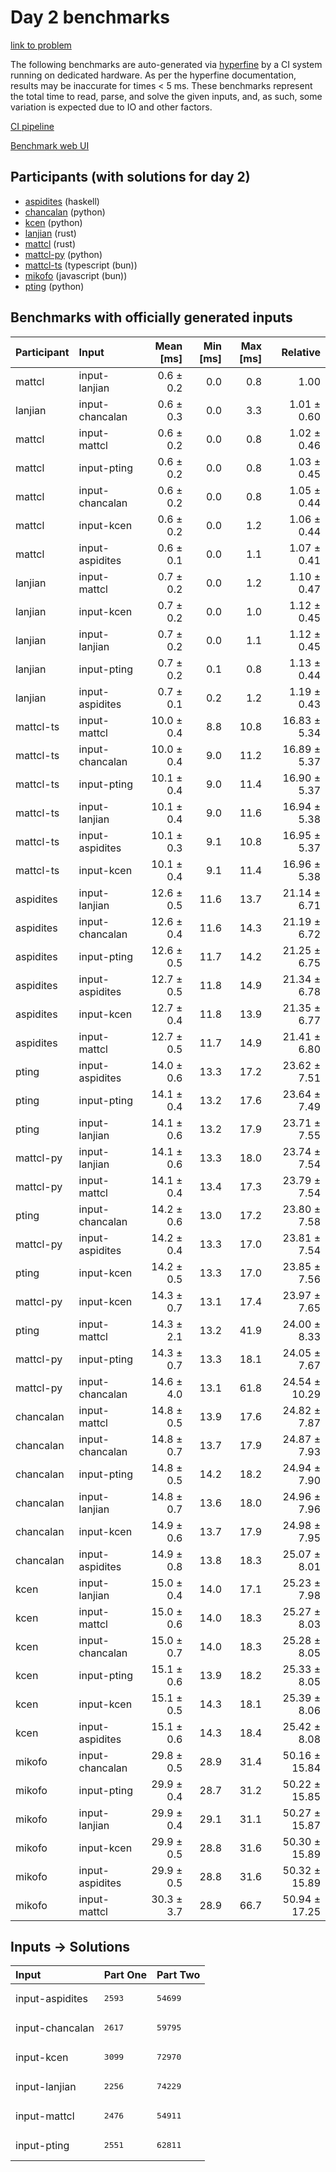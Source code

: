 # Day 2 benchmarks

[link to problem](https://adventofcode.com/2023/day/2)

The following benchmarks are auto-generated via
[hyperfine](https://github.com/sharkdp/hyperfine) by a CI system running on
dedicated hardware. As per the hyperfine documentation, results may be
inaccurate for times < 5 ms. These benchmarks represent the total time to read,
parse, and solve the given inputs, and, as such, some variation is expected due
to IO and other factors.

[CI pipeline](http://ci.papercode.net:8080/teams/main/pipelines/aoc2023)

[Benchmark web UI](https://aoc.ancalagon.black)


## Participants (with solutions for day 2)

- [aspidites](https://github.com/aspidites/aoc2023) (haskell)
- [chancalan](https://github.com/chancalan/aoc2023) (python)
- [kcen](https://github.com/kcen/aoc2023) (python)
- [lanjian](https://github.com/lanjian/aoc-2023) (rust)
- [mattcl](https://github.com/mattcl/aoc2023) (rust)
- [mattcl-py](https://github.com/mattcl/aoc2023-py) (python)
- [mattcl-ts](https://github.com/mattcl/aoc2023-js) (typescript (bun))
- [mikofo](https://github.com/mikofo/advent-of-code-2023) (javascript (bun))
- [pting](https://github.com/pting/aoc2023) (python)


## Benchmarks with officially generated inputs

| Participant | Input | Mean [ms] | Min [ms] | Max [ms] | Relative |
|:---|:---|---:|---:|---:|---:|
| mattcl | input-lanjian | 0.6 ± 0.2 | 0.0 | 0.8 | 1.00 |
| lanjian | input-chancalan | 0.6 ± 0.3 | 0.0 | 3.3 | 1.01 ± 0.60 |
| mattcl | input-mattcl | 0.6 ± 0.2 | 0.0 | 0.8 | 1.02 ± 0.46 |
| mattcl | input-pting | 0.6 ± 0.2 | 0.0 | 0.8 | 1.03 ± 0.45 |
| mattcl | input-chancalan | 0.6 ± 0.2 | 0.0 | 0.8 | 1.05 ± 0.44 |
| mattcl | input-kcen | 0.6 ± 0.2 | 0.0 | 1.2 | 1.06 ± 0.44 |
| mattcl | input-aspidites | 0.6 ± 0.1 | 0.0 | 1.1 | 1.07 ± 0.41 |
| lanjian | input-mattcl | 0.7 ± 0.2 | 0.0 | 1.2 | 1.10 ± 0.47 |
| lanjian | input-kcen | 0.7 ± 0.2 | 0.0 | 1.0 | 1.12 ± 0.45 |
| lanjian | input-lanjian | 0.7 ± 0.2 | 0.0 | 1.1 | 1.12 ± 0.45 |
| lanjian | input-pting | 0.7 ± 0.2 | 0.1 | 0.8 | 1.13 ± 0.44 |
| lanjian | input-aspidites | 0.7 ± 0.1 | 0.2 | 1.2 | 1.19 ± 0.43 |
| mattcl-ts | input-mattcl | 10.0 ± 0.4 | 8.8 | 10.8 | 16.83 ± 5.34 |
| mattcl-ts | input-chancalan | 10.0 ± 0.4 | 9.0 | 11.2 | 16.89 ± 5.37 |
| mattcl-ts | input-pting | 10.1 ± 0.4 | 9.0 | 11.4 | 16.90 ± 5.37 |
| mattcl-ts | input-lanjian | 10.1 ± 0.4 | 9.0 | 11.6 | 16.94 ± 5.38 |
| mattcl-ts | input-aspidites | 10.1 ± 0.3 | 9.1 | 10.8 | 16.95 ± 5.37 |
| mattcl-ts | input-kcen | 10.1 ± 0.4 | 9.1 | 11.4 | 16.96 ± 5.38 |
| aspidites | input-lanjian | 12.6 ± 0.5 | 11.6 | 13.7 | 21.14 ± 6.71 |
| aspidites | input-chancalan | 12.6 ± 0.4 | 11.6 | 14.3 | 21.19 ± 6.72 |
| aspidites | input-pting | 12.6 ± 0.5 | 11.7 | 14.2 | 21.25 ± 6.75 |
| aspidites | input-aspidites | 12.7 ± 0.5 | 11.8 | 14.9 | 21.34 ± 6.78 |
| aspidites | input-kcen | 12.7 ± 0.4 | 11.8 | 13.9 | 21.35 ± 6.77 |
| aspidites | input-mattcl | 12.7 ± 0.5 | 11.7 | 14.9 | 21.41 ± 6.80 |
| pting | input-aspidites | 14.0 ± 0.6 | 13.3 | 17.2 | 23.62 ± 7.51 |
| pting | input-pting | 14.1 ± 0.4 | 13.2 | 17.6 | 23.64 ± 7.49 |
| pting | input-lanjian | 14.1 ± 0.6 | 13.2 | 17.9 | 23.71 ± 7.55 |
| mattcl-py | input-lanjian | 14.1 ± 0.6 | 13.3 | 18.0 | 23.74 ± 7.54 |
| mattcl-py | input-mattcl | 14.1 ± 0.4 | 13.4 | 17.3 | 23.79 ± 7.54 |
| pting | input-chancalan | 14.2 ± 0.6 | 13.0 | 17.2 | 23.80 ± 7.58 |
| mattcl-py | input-aspidites | 14.2 ± 0.4 | 13.3 | 17.0 | 23.81 ± 7.54 |
| pting | input-kcen | 14.2 ± 0.5 | 13.3 | 17.0 | 23.85 ± 7.56 |
| mattcl-py | input-kcen | 14.3 ± 0.7 | 13.1 | 17.4 | 23.97 ± 7.65 |
| pting | input-mattcl | 14.3 ± 2.1 | 13.2 | 41.9 | 24.00 ± 8.33 |
| mattcl-py | input-pting | 14.3 ± 0.7 | 13.3 | 18.1 | 24.05 ± 7.67 |
| mattcl-py | input-chancalan | 14.6 ± 4.0 | 13.1 | 61.8 | 24.54 ± 10.29 |
| chancalan | input-mattcl | 14.8 ± 0.5 | 13.9 | 17.6 | 24.82 ± 7.87 |
| chancalan | input-chancalan | 14.8 ± 0.7 | 13.7 | 17.9 | 24.87 ± 7.93 |
| chancalan | input-pting | 14.8 ± 0.5 | 14.2 | 18.2 | 24.94 ± 7.90 |
| chancalan | input-lanjian | 14.8 ± 0.7 | 13.6 | 18.0 | 24.96 ± 7.96 |
| chancalan | input-kcen | 14.9 ± 0.6 | 13.7 | 17.9 | 24.98 ± 7.95 |
| chancalan | input-aspidites | 14.9 ± 0.8 | 13.8 | 18.3 | 25.07 ± 8.01 |
| kcen | input-lanjian | 15.0 ± 0.4 | 14.0 | 17.1 | 25.23 ± 7.98 |
| kcen | input-mattcl | 15.0 ± 0.6 | 14.0 | 18.3 | 25.27 ± 8.03 |
| kcen | input-chancalan | 15.0 ± 0.7 | 14.0 | 18.3 | 25.28 ± 8.05 |
| kcen | input-pting | 15.1 ± 0.6 | 13.9 | 18.2 | 25.33 ± 8.05 |
| kcen | input-kcen | 15.1 ± 0.5 | 14.3 | 18.1 | 25.39 ± 8.06 |
| kcen | input-aspidites | 15.1 ± 0.6 | 14.3 | 18.4 | 25.42 ± 8.08 |
| mikofo | input-chancalan | 29.8 ± 0.5 | 28.9 | 31.4 | 50.16 ± 15.84 |
| mikofo | input-pting | 29.9 ± 0.4 | 28.7 | 31.2 | 50.22 ± 15.85 |
| mikofo | input-lanjian | 29.9 ± 0.4 | 29.1 | 31.1 | 50.27 ± 15.87 |
| mikofo | input-kcen | 29.9 ± 0.5 | 28.8 | 31.6 | 50.30 ± 15.89 |
| mikofo | input-aspidites | 29.9 ± 0.5 | 28.8 | 31.6 | 50.32 ± 15.89 |
| mikofo | input-mattcl | 30.3 ± 3.7 | 28.9 | 66.7 | 50.94 ± 17.25 |


## Inputs -> Solutions

| Input | Part One | Part Two |
|:---|:---|:---|
|input-aspidites|<pre>2593</pre>|<pre>54699</pre>|
|input-chancalan|<pre>2617</pre>|<pre>59795</pre>|
|input-kcen|<pre>3099</pre>|<pre>72970</pre>|
|input-lanjian|<pre>2256</pre>|<pre>74229</pre>|
|input-mattcl|<pre>2476</pre>|<pre>54911</pre>|
|input-pting|<pre>2551</pre>|<pre>62811</pre>|